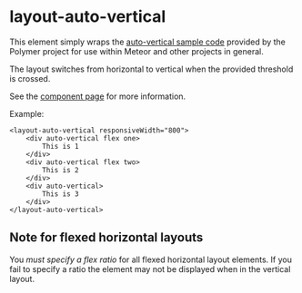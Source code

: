 layout-auto-vertical
====================

This element simply wraps the
[auto-vertical sample code](https://www.polymer-project.org/0.5/docs/polymer/layout-attrs.html) provided by the Polymer
project for use within Meteor and other projects in general.

The layout switches from horizontal to vertical when the provided threshold is crossed.

See the [component page](https://github.com/scotta/layout-auto-vertical) for more information.

Example:

    <layout-auto-vertical responsiveWidth="800">
        <div auto-vertical flex one>
            This is 1
        </div>
        <div auto-vertical flex two>
            This is 2
        </div>
        <div auto-vertical>
            This is 3
        </div>
    </layout-auto-vertical>

Note for flexed horizontal layouts
----------------------------------
You *must specify a flex ratio* for all flexed horizontal layout elements. If you fail to specify a ratio the element
 may not be displayed when in the vertical layout.
